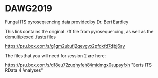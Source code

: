 # DAWG2019
Fungal ITS pyrosequencing data provided by Dr. Bert Eardley


This link contains the original .sff file from pyrosequencing, as well as the demultiplexed .fastq files


https://psu.box.com/s/g1gm2ubufj2qevgvo2pfdxfd7djbj6ay



The files that you will need for session 2 are here:

https://psu.box.com/s/df8eu72zuqhyfeh84midmgx0aupsyfxh "Berts ITS RData 4 Analyses"


